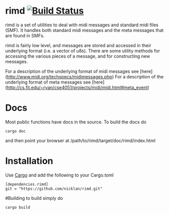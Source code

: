 # rimd [![Build Status](https://travis-ci.org/nicklan/rimd.svg?branch=master)](https://travis-ci.org/nicklan/rimd)

rimd is a set of utilities to deal with midi messages and standard
midi files (SMF).  It handles both standard midi messages and the meta
messages that are found in SMFs.

rimd is fairly low level, and  messages are stored and accessed in
their underlying format (i.e. a vector of u8s).  There are some
utility methods for accessing the various pieces of a message, and
for constructing new messages.

For a description of the underlying format of midi messages see [here]
(http://www.midi.org/techspecs/midimessages.php)
For a description of the underlying format of meta messages see [here]
(http://cs.fit.edu/~ryan/cse4051/projects/midi/midi.html#meta_event)


# Docs

Most public functions have docs in the source.  To build the docs do

    cargo doc

and then point your browser at /path/to/rimd/target/doc/rimd/index.html

# Installation
Use [Cargo](http://doc.crates.io/) and add the following to your Cargo.toml

```
[dependencies.rimd]
git = "https://github.com/nicklan/rimd.git"
```


#Building
to build simply do

    cargo build

